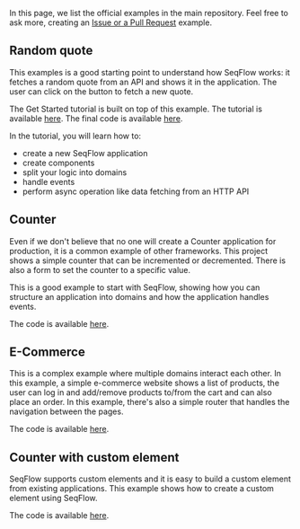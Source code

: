 In this page, we list the official examples in the main repository. Feel free to ask more, creating an <a target="_blank" href="https://github.com/allevo/seqflow-js/pulls">Issue or a Pull Request</a> example.

## Random quote

This examples is a good starting point to understand how SeqFlow works: it fetches a random quote from an API and shows it in the application. The user can click on the button to fetch a new quote.

The Get Started tutorial is built on top of this example. The tutorial is available <a target="_blank" href="/getting-started">here</a>. The final code is available <a target="_blank" href="https://github.com/allevo/seqflow-js/tree/main/examples/random-quote">here</a>.

In the tutorial, you will learn how to:
- create a new SeqFlow application
- create components
- split your logic into domains
- handle events
- perform async operation like data fetching from an HTTP API

## Counter

Even if we don't believe that no one will create a Counter application for production, it is a common example of other frameworks. This project shows a simple counter that can be incremented or decremented. There is also a form to set the counter to a specific value.

This is a good example to start with SeqFlow, showing how you can structure an application into domains and how the application handles events.

The code is available <a target="_blank" href="https://github.com/allevo/seqflow-js/tree/main/examples/counter">here</a>.


## E-Commerce

This is a complex example where multiple domains interact each other. In this example, a simple e-commerce website shows a list of products, the user can log in and add/remove products to/from the cart and can also place an order.
In this example, there's also a simple router that handles the navigation between the pages.

The code is available <a target="_blank" href="https://github.com/allevo/seqflow-js/tree/main/examples/e-commerce">here</a>.

## Counter with custom element

SeqFlow supports custom elements and it is easy to build a custom element from existing applications.
This example shows how to create a custom element using SeqFlow.

The code is available <a target="_blank" href="https://github.com/allevo/seqflow-js/tree/main/examples/custom-element">here</a>.
